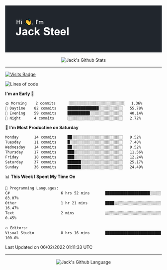 <p align="center">
  <img align="center" src="https://github.com/JackSteel97/JackSteel97/blob/main/header.png?raw=true" alt="Hi, I'm Jack Steel" /> 
 </p>
<p align="center">
 <img align="center" src="https://github-readme-stats.vercel.app/api?username=jacksteel97&show_icons=true&count_private=true&theme=dracula" alt="Jack's Github Stats" /> 
</p>

<hr/>

[![Visits Badge](https://badges.pufler.dev/visits/JackSteel97/JackSteel97?color=blue&label=Profile%20Visits)](https://github.com/JackSteel97)
<!--START_SECTION:waka-->
![Lines of code](https://img.shields.io/badge/From%20Hello%20World%20I%27ve%20Written-903%20Thousand%20lines%20of%20code-blue)

**I'm an Early 🐤** 

```text
🌞 Morning    2 commits      ░░░░░░░░░░░░░░░░░░░░░░░░░   1.36% 
🌆 Daytime    82 commits     ██████████████░░░░░░░░░░░   55.78% 
🌃 Evening    59 commits     ██████████░░░░░░░░░░░░░░░   40.14% 
🌙 Night      4 commits      ░░░░░░░░░░░░░░░░░░░░░░░░░   2.72%

```
📅 **I'm Most Productive on Saturday** 

```text
Monday       14 commits     ██░░░░░░░░░░░░░░░░░░░░░░░   9.52% 
Tuesday      11 commits     █░░░░░░░░░░░░░░░░░░░░░░░░   7.48% 
Wednesday    14 commits     ██░░░░░░░░░░░░░░░░░░░░░░░   9.52% 
Thursday     17 commits     ███░░░░░░░░░░░░░░░░░░░░░░   11.56% 
Friday       18 commits     ███░░░░░░░░░░░░░░░░░░░░░░   12.24% 
Saturday     37 commits     ██████░░░░░░░░░░░░░░░░░░░   25.17% 
Sunday       36 commits     ██████░░░░░░░░░░░░░░░░░░░   24.49%

```


📊 **This Week I Spent My Time On** 

```text
💬 Programming Languages: 
C#                       6 hrs 52 mins       ████████████████████░░░░░   83.07% 
Other                    1 hr 21 mins        ████░░░░░░░░░░░░░░░░░░░░░   16.47% 
Text                     2 mins              ░░░░░░░░░░░░░░░░░░░░░░░░░   0.45%

🔥 Editors: 
Visual Studio            8 hrs 16 mins       █████████████████████████   100.0%

```


 Last Updated on 06/02/2022 01:11:33 UTC
<!--END_SECTION:waka-->

<hr/>

<p align="center">
    <img align="center" src="https://github-readme-stats.vercel.app/api/top-langs/?username=jacksteel97&langs_count=10&layout=compact&theme=dracula" alt="Jack's Github Language" /> 
</p>
